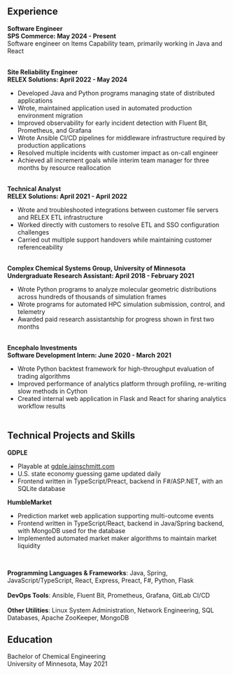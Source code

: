 ## Experience

**Software Engineer**<br>
**SPS Commerce: May 2024 - Present**<br>
Software engineer on Items Capability team, primarily working in Java and React
<br><br>

**Site Reliability Engineer**<br>
**RELEX Solutions: April 2022 - May 2024**<br>

- Developed Java and Python programs managing state of distributed applications
- Wrote, maintained application used in automated production environment migration
- Improved observability for early incident detection with Fluent Bit, Prometheus, and Grafana
- Wrote Ansible CI/CD pipelines for middleware infrastructure required by production applications
- Resolved multiple incidents with customer impact as on-call engineer
- Achieved all increment goals while interim team manager for three months by resource reallocation
  <br><br>

**Technical Analyst**<br>
**RELEX Solutions: April 2021 - April 2022**<br>

- Wrote and troubleshooted integrations between customer file servers and RELEX ETL infrastructure
- Worked directly with customers to resolve ETL and SSO configuration challenges
- Carried out multiple support handovers while maintaining customer referenceability
  <br><br>

**Complex Chemical Systems Group, University of Minnesota**<br>
**Undergraduate Research Assistant: April 2018 - February 2021**<br>

- Wrote Python programs to analyze molecular geometric distributions across hundreds of thousands of simulation frames
- Wrote programs for automated HPC simulation submission, control, and telemetry
- Awarded paid research assistantship for progress shown in first two months
  <br><br>

**Encephalo Investments**<br>
**Software Development Intern: June 2020 - March 2021**<br>

- Wrote Python backtest framework for high-throughput evaluation of trading algorithms
- Improved performance of analytics platform through profiling, re-writing slow methods in Cython
- Created internal web application in Flask and React for sharing analytics workflow results
  <br><br>

## Technical Projects and Skills

**GDPLE**

- Playable at [gdple.iainschmitt.com](https://gdple.iainschmitt.com)
- U.S. state economy guessing game updated daily
- Frontend written in TypeScript/Preact, backend in F#/ASP.NET, with an SQLite database

**HumbleMarket**

- Prediction market web application supporting multi-outcome events
- Frontend written in TypeScript/React, backend in Java/Spring backend, with MongoDB used for the database
- Implemented automated market maker algorithms to maintain market liquidity
<br>

**Programming Languages & Frameworks**: Java, Spring, JavaScript/TypeScript, React, Express, Preact, F#, Python, Flask
<br><br>
**DevOps Tools**: Ansible, Fluent Bit, Prometheus, Grafana, GitLab CI/CD
<br><br>
**Other Utilities**: Linux System Administration, Network Engineering, SQL Databases, Apache ZooKeeper, MongoDB
<br>

## Education

Bachelor of Chemical Engineering<br>
University of Minnesota, May 2021<br>
<br><br>
